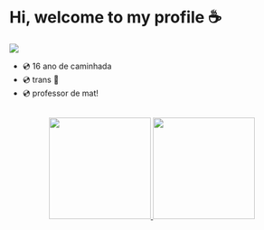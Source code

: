 # Hi, welcome to my profile ☕

<img src="https://c.tenor.com/-YA82G77g3IAAAAS/bruh-gpo.gif">

- 💿 16 ano de caminhada
- 💿 trans 🌺
- 💿 professor de mat!

##
                                          
<div align="center">
<a href="https://github.com/yTrosky">
<img height="180em" src="https://github-readme-stats.vercel.app/api/top-langs/?username=yTrosky&layout=compact&langs_count=7&theme=synthwave">
<img height="180em" src="https://github-readme-stats.vercel.app/api?username=yTrosky&show_icons=true&theme=synthwave&include_all_commits=true&count_private=true">
  
</div>
